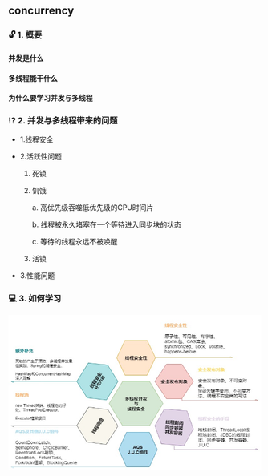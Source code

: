 ## concurrency
### :unlock:  1. 概要
#### 并发是什么
#### 多线程能干什么
#### 为什么要学习并发与多线程

### :interrobang:  2. 并发与多线程带来的问题
* 1.线程安全

* 2.活跃性问题
    1. 死锁
    2. 饥饿
    
        a. 高优先级吞噬低优先级的CPU时间片
        
        b. 线程被永久堵塞在一个等待进入同步块的状态
        
        c. 等待的线程永远不被唤醒
    3. 活锁
* 3.性能问题
### :computer:  3. 如何学习
![image](https://github.com/FunCheney/concurrency/blob/master/src/Image/abstract_01.jpg "abstract")







 
 
